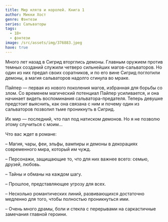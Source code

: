 ```yaml
---
title: Мир клятв и королей. Книга 1
author: Микки Хост
genre: Фэнтези
series: Сальваторы
tags:
  - 18+
  - фэнтези
image: /src/assets/img/376883.jpeg
have: true
---
```

Много лет назад в Сигрид вторглись демоны. Главным оружием против темных созданий служили четверо сильнейших магов-сальваторов. Но один из них предал своих соратников, и по его вине Сигрид поглотили демоны, а магия сальваторов надолго сгинула во мраке.

Пайпер — первая из нового поколения магов, избранная для борьбы со злом. Со временем магический потенциал Пайпер усиливается, и она начинает видеть воспоминания сальватора-предателя. Теперь девушке предстоит выяснить, как она связана с ним и почему один из сальваторов позволил тьме проникнуть в Сигрид.

Их мир — последний, что пал под натиском демонов. Но я не позволю этому случиться с моим…

Что вас ждет в романе:

– Магия, чары, феи, эльфы, вампиры и демоны в декорациях современного мира, который им чужд.

– Персонажи, защищающие то, что для них важнее всего: семью, друзей, любовь.

– Тайны и обманы на каждом шагу.

– Прошлое, представляющее угрозу для всех.

– Несколько романтических линий, развивающихся достаточно медленно для того, чтобы полностью проникнуться ими.

– Очень много драмы, боли и стекла с перерывами на саркастичные замечания главной героини.
